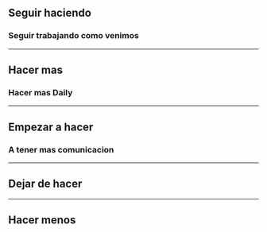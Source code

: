 ## Seguir haciendo
### Seguir trabajando como venimos
***
## Hacer mas
### Hacer mas Daily
***
## Empezar a hacer
### A tener mas comunicacion
***
## Dejar de hacer

***
## Hacer menos